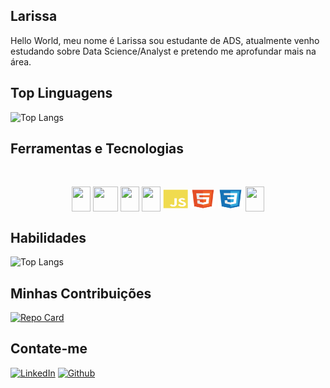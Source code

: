 ## Larissa

Hello World, meu nome é Larissa sou estudante de ADS, atualmente venho estudando sobre Data Science/Analyst e pretendo me aprofundar mais na área.

## Top Linguagens

![Top Langs](https://github-readme-stats-git-masterrstaa-rickstaa.vercel.app/api/top-langs/?username=Ricartt&bg_color=000&border_color=30A3DC&title_color=E94D5F&text_color=FFF)

## Ferramentas e Tecnologias

<div align="center" valign="top"><br>

<img align="center" src="https://cdn.jsdelivr.net/gh/devicons/devicon/icons/vscode/vscode-original.svg" width="30" height="40"/> <img align="center" src="https://cdn.jsdelivr.net/gh/devicons/devicon/icons/jupyter/jupyter-original-wordmark.svg" width="40" height="40"/> <img align="center" src="https://cdn.jsdelivr.net/gh/devicons/devicon/icons/python/python-original.svg" width="30" height="40"/> <img align="center" src="https://cdn.jsdelivr.net/gh/devicons/devicon/icons/mysql/mysql-original.svg" width="30" height="40"/> <img align="center" alt="Js" height="30" width="40" src="https://raw.githubusercontent.com/devicons/devicon/master/icons/javascript/javascript-plain.svg"> <img align="center" alt="HTML" height="30" width="40" src="https://raw.githubusercontent.com/devicons/devicon/master/icons/html5/html5-original.svg"> <img align="center" alt="CSS" height="30" width="40" src="https://raw.githubusercontent.com/devicons/devicon/master/icons/css3/css3-original.svg"> <img align="center" src="https://cdn.jsdelivr.net/gh/devicons/devicon/icons/git/git-original.svg" width="30" height="40"/>

</div>

## Habilidades

![Top Langs](https://github-readme-stats-git-masterrstaa-rickstaa.vercel.app/api/top-langs/?username=Ricartt&bg_color=000&border_color=30A3DC&title_color=E94D5F&text_color=FFF)

## Minhas Contribuições

[![Repo Card](https://github-readme-stats.vercel.app/api/pin/?username=Ricartt&repo=dio-lab-open-source&bg_color=000&border_color=30A3DC&show_icons=true&icon_color=30A3DC&title_color=E94D5F&text_color=FFF)](https://github.com/Ricartt/dio-lab-open-source.git)

## Contate-me

[![LinkedIn](https://img.shields.io/badge/LinkedIn-000?style=for-the-badge&logo=linkedin&logoColor=006097)](https://www.linkedin.com/in/larissa-s-dev-science/)
[![Github](https://img.shields.io/badge/Github-000?style=for-the-badge&logo=github&logoColor=0E76A8)](https://github.com/Ricartt)
